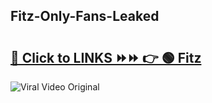 
 ## Fitz-Only-Fans-Leaked

# <h2><a href="https://clipsfans.com/Fitz&ref=git">🔗 Click to LINKS ⏩⏩ 👉 🟢 Fitz </a></h2>

<a href="https://clipsfans.com/Fitz&ref=git" rel="nofollow" data-target="animated-image.originalLink"><img src="https://i.ibb.co.com/xMMVF88/686577567.gif" alt="Viral Video Original" style="max-width: 100%; display: inline-block;" data-target="animated-image.originalImage"></a>
